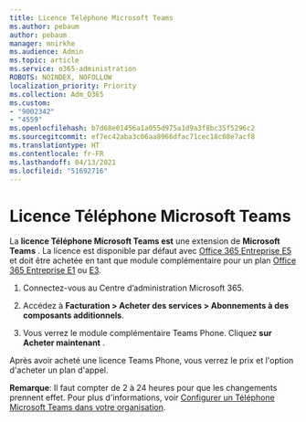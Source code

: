 ```yaml
---
title: Licence Téléphone Microsoft Teams
ms.author: pebaum
author: pebaum
manager: mnirkhe
ms.audience: Admin
ms.topic: article
ms.service: o365-administration
ROBOTS: NOINDEX, NOFOLLOW
localization_priority: Priority
ms.collection: Adm_O365
ms.custom:
- "9002342"
- "4559"
ms.openlocfilehash: b7d68e01456a1a055d975a1d9a3f8bc35f5296c2
ms.sourcegitcommit: ef7ec42aba3c06aa8966dfac71cec18c08e7acf8
ms.translationtype: HT
ms.contentlocale: fr-FR
ms.lasthandoff: 04/13/2021
ms.locfileid: "51692716"
---
```

# <a name="microsoft-teams-phone-license"></a>Licence Téléphone Microsoft Teams

La **licence Téléphone Microsoft Teams est** une extension de **Microsoft Teams** . La licence est disponible par défaut avec [Office 365 Entreprise E5](https://www.microsoft.com/microsoft-365/business/office-365-enterprise-e5-business-software?rtc=1&activetab=pivot%3aoverviewtab) et doit être achetée en tant que module complémentaire pour un plan [Office 365 Entreprise E1](https://products.office.com/business/office-365-enterprise-e1-business-software) ou [E3](https://products.office.com/business/office-365-enterprise-e3-business-software).

1. Connectez-vous au Centre d’administration Microsoft 365.

2. Accédez à **Facturation > Acheter des services > Abonnements à des composants additionnels**. 

3. Vous verrez le module complémentaire Teams Phone. Cliquez **sur Acheter maintenant** .

Après avoir acheté une licence Teams Phone, vous verrez le prix et l'option d'acheter un plan d'appel.

**Remarque**: Il faut compter de 2 à 24 heures pour que les changements prennent effet. Pour plus d'informations, voir [Configurer un Téléphone Microsoft Teams dans votre organisation](https://docs.microsoft.com/MicrosoftTeams/setting-up-your-phone-system). 

